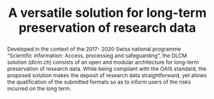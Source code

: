 ---
abstract: 'Developed in the context of the 2017- 2020 Swiss national programme “Scientific
  information: Access, processing and safeguarding”, the DLCM solution (dlcm.ch) consists
  of an open and modular architecture for long-term preservation of research data.
  While being compliant with the OAIS standard, the proposed solution makes the deposit
  of research

  data straightforward, yet allows the qualification of the submitted formats so as
  to inform users of the risks incurred on the long term.'
creators:
- Echernier, Lydie
- Cazeaux, Hugues
- Burgi, Pierre-Yves
date: null
document_url: https://services.phaidra.univie.ac.at/api/object/o:1079749/download
grand_parent: iPRES
institutions: []
keywords: []
landing_page_url: https://phaidra.univie.ac.at/o:1079749
language: eng
layout: publication
license: CC BY 4.0 International
notes_url: null
parent: iPRES 2019
publication_type: paper
size: 137200
slides_url: null
source_name: iPRES
title: 'A versatile solution for long-term preservation of research data '
year: 2019
---